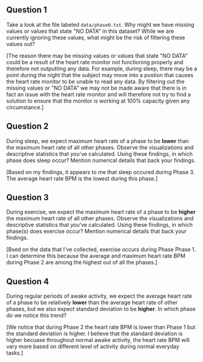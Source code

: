 ## Question 1

Take a look at the file labeled `data/phase0.txt`. Why might we have missing values or values that state "NO DATA" in this dataset? While we are currently ignoring these values, what might be the risk of filtering these values out?

[The reason there may be missing values or values that state "NO DATA" could be a result of the heart rate monitor not functioning properly and therefore not outputting any data. For example, during sleep, there may be a point during the night that the subject may move into a postion that causes the heart rate monitor to be unable to read any data. By filtering out the missing values or "NO DATA" we may not be made aware that there is in fact an issue with the heart rate monitor and will therefore not try to find a solution to ensure that the monitor is working at 100% capacity given any circumstance.]

## Question 2

During sleep, we expect maximum heart rate of a phase to be **lower** than the maximum heart rate of all other phases. Observe the visualizations and descriptive statistics that you've calculated. Using these findings, in which phase does sleep occur? Mention numerical details that back your findings.

[Based on my findings, it appears to me that sleep occured during Phase 3. The average heart rate BPM is the lowest during this phase.]

## Question 3

During exercise, we expect the maximum heart rate of a phase to be **higher** the maximum heart rate of all other phases. Observe the visualizations and descriptive statistics that you've calculated. Using these findings, in which phase(s) does exercise occur? Mention numerical details that back your findings. 

[Bsed on the data that I've collected, exercise occurs during Phase Phase 1. I can determine this because the average and maximum heart rate BPM during Phase 2 are among the highest out of all the phases.]

## Question 4

During regular periods of awake activity, we expect the average heart rate of a phase to be relatively **lower** than the average heart rate of other phases, but we also expect standard deviation to be **higher**. In which phase do we notice this trend?

[We notice that during Phase 2 the heart rate BPM is lower than Phase 1 but the standard deviation is higher. I believe that the standard deviation is higher becuase throughout normal awake activity, the heart rate BPM will vary more based on different level of activity during normal everyday tasks.]
